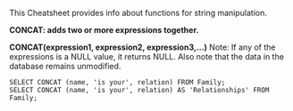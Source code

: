 This Cheatsheet provides info about functions for string manipulation.

**CONCAT: adds two or more expressions together.**

  **CONCAT(expression1, expression2, expression3,...)**
  Note: If any of the expressions is a NULL value, it returns NULL. Also note that the data in the database remains unmodified.
  
   ```
   SELECT CONCAT (name, 'is your', relation) FROM Family;
   SELECT CONCAT (name, 'is your', relation) AS 'Relationships' FROM Family;
  ```
